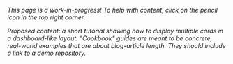 _This page is a work-in-progress! To help with content, click on the pencil icon in the top right corner._

_Proposed content: a short tutorial showing how to display multiple cards in a dashboard-like layout. "Cookbook" guides are meant to be concrete, real-world examples that are about blog-article length. They should include a link to a demo repository._